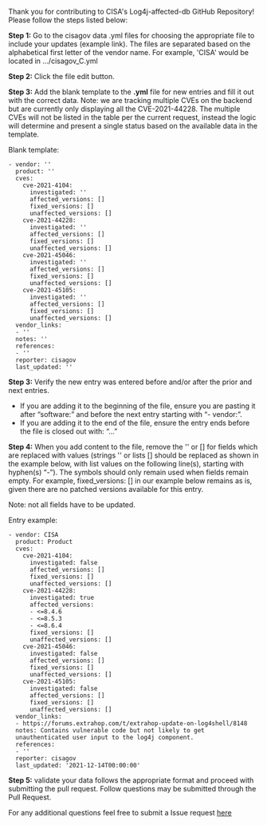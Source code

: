 Thank you for contributing to CISA's Log4j-affected-db GitHub Repository! Please follow the steps listed below:

**Step 1:** Go to the cisagov data .yml files for choosing the appropriate file to include your updates (example link). The files are separated based on the alphabetical first letter of the vendor name. For example, 'CISA' would be located in .../cisagov_C.yml

**Step 2:** Click the file edit button.

**Step 3:** Add the blank template to the **.yml** file for new entries and fill it out with the correct data.  Note: we are tracking multiple CVEs on the backend but are currently only displaying all the CVE-2021-44228. The multiple CVEs will not be listed in the table per the current request, instead the logic will determine and present a single status based on the available data in the template. 

Blank template:
```
- vendor: ''
  product: ''
  cves:
    cve-2021-4104:
      investigated: ''
      affected_versions: []
      fixed_versions: []
      unaffected_versions: []
    cve-2021-44228:
      investigated: ''
      affected_versions: []
      fixed_versions: []
      unaffected_versions: []
    cve-2021-45046:
      investigated: ''
      affected_versions: []
      fixed_versions: []
      unaffected_versions: []
    cve-2021-45105:
      investigated: ''
      affected_versions: []
      fixed_versions: []
      unaffected_versions: []
  vendor_links:
  - ''
  notes: ''
  references:
  - ''
  reporter: cisagov
  last_updated: ''
```
**Step 3:** Verify the new entry was entered before and/or after the prior and next entries.

   - If you are adding it to the beginning of the file, ensure you are pasting it after “software:” and before the next entry starting with “- vendor:”.
   -	If you are adding it to the end of the file, ensure the entry ends before the file is closed out with: “...”

**Step 4:** When you add content to the file, remove the '' or [] for fields which are replaced with values (strings '' or lists [] should be replaced as shown in the example below, with list values on the following line(s), starting with hyphen(s) “-”). The symbols should only remain used when fields remain empty. For example, fixed_versions: [] in our example below remains as is, given there are no patched versions available for this entry.

Note: not all fields have to be updated.

Entry example:
```
- vendor: CISA
  product: Product
  cves:
    cve-2021-4104:
      investigated: false
      affected_versions: []
      fixed_versions: []
      unaffected_versions: []
    cve-2021-44228:
      investigated: true
      affected_versions:
      - <=8.4.6
      - <=8.5.3
      - <=8.6.4
      fixed_versions: []
      unaffected_versions: []
    cve-2021-45046:
      investigated: false
      affected_versions: []
      fixed_versions: []
      unaffected_versions: []
    cve-2021-45105:
      investigated: false
      affected_versions: []
      fixed_versions: []
      unaffected_versions: []
  vendor_links:
  - https://forums.extrahop.com/t/extrahop-update-on-log4shell/8148
  notes: Contains vulnerable code but not likely to get
  unauthenticated user input to the log4j component.
  references:
  - ''
  reporter: cisagov
  last_updated: '2021-12-14T00:00:00'
```
**Step 5:** validate your data follows the appropriate format and proceed with submitting the pull request. Follow questions may be submitted through the Pull Request. 

For any additional questions feel free to submit a Issue request [here](https://github.com/cisagov/log4j-affected-db/issues)
